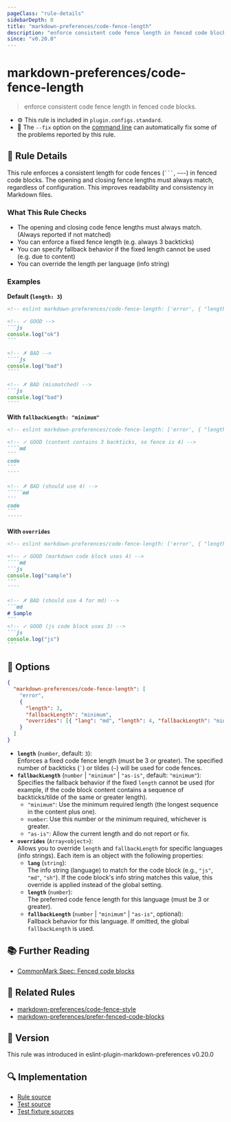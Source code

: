 ```yaml
---
pageClass: "rule-details"
sidebarDepth: 0
title: "markdown-preferences/code-fence-length"
description: "enforce consistent code fence length in fenced code blocks."
since: "v0.20.0"
---
```


# markdown-preferences/code-fence-length

> enforce consistent code fence length in fenced code blocks.

- ⚙️ This rule is included in `plugin.configs.standard`.
- 🔧 The `--fix` option on the [command line](https://eslint.org/docs/user-guide/command-line-interface#fixing-problems) can automatically fix some of the problems reported by this rule.

## 📖 Rule Details

This rule enforces a consistent length for code fences (` ``` `, `~~~`) in fenced code blocks. The opening and closing fence lengths must always match, regardless of configuration. This improves readability and consistency in Markdown files.

### What This Rule Checks

- The opening and closing code fence lengths must always match. (Always reported if not matched)
- You can enforce a fixed fence length (e.g. always 3 backticks)
- You can specify fallback behavior if the fixed length cannot be used (e.g. due to content)
- You can override the length per language (info string)

### Examples

**Default (`length: 3`)**

<!-- prettier-ignore-start -->

<!-- eslint-skip -->

`````md
<!-- eslint markdown-preferences/code-fence-length: ['error', { "length": 3 }] -->

<!-- ✓ GOOD -->
```js
console.log("ok")
```

<!-- ✗ BAD -->
````js
console.log("bad")
````

<!-- ✗ BAD (mismatched) -->
```js
console.log("bad")
````
`````

<!-- prettier-ignore-end -->

**With `fallbackLength: "minimum"`**

<!-- prettier-ignore-start -->

<!-- eslint-skip -->

``````md
<!-- eslint markdown-preferences/code-fence-length: ['error', { "length": 3, "fallbackLength": "minimum" }] -->

<!-- ✓ GOOD (content contains 3 backticks, so fence is 4) -->
````md
```
code
```
````

<!-- ✗ BAD (should use 4) -->
`````md
```
code
```
`````
``````

<!-- prettier-ignore-end -->

**With `overrides`**

<!-- prettier-ignore-start -->

<!-- eslint-skip -->

`````md
<!-- eslint markdown-preferences/code-fence-length: ['error', { "length": 3, "overrides": [{ "lang": "md", "length": 4 }] }] -->

<!-- ✓ GOOD (markdown code block uses 4) -->
````md
```js
console.log("sample")
```
````

<!-- ✗ BAD (should use 4 for md) -->
```md
# Sample
```
<!-- ✓ GOOD (js code block uses 3) -->
```js
console.log("js")
```

`````

<!-- prettier-ignore-end -->

## 🔧 Options

```json
{
  "markdown-preferences/code-fence-length": [
    "error",
    {
      "length": 3,
      "fallbackLength": "minimum",
      "overrides": [{ "lang": "md", "length": 4, "fallbackLength": "minimum" }]
    }
  ]
}
```

- **`length`** (`number`, default: `3`):\
  Enforces a fixed code fence length (must be 3 or greater). The specified number of backticks (`` ` ``) or tildes (`~`) will be used for code fences.
- **`fallbackLength`** (`number` | `"minimum"` | `"as-is"`, default: `"minimum"`):\
  Specifies the fallback behavior if the fixed `length` cannot be used (for example, if the code block content contains a sequence of backticks/tilde of the same or greater length).
  - `"minimum"`: Use the minimum required length (the longest sequence in the content plus one).
  - `number`: Use this number or the minimum required, whichever is greater.
  - `"as-is"`: Allow the current length and do not report or fix.
- **`overrides`** (`Array<object>`):\
  Allows you to override `length` and `fallbackLength` for specific languages (info strings). Each item is an object with the following properties:
  - **`lang`** (`string`):\
    The info string (language) to match for the code block (e.g., `"js"`, `"md"`, `"sh"`). If the code block's info string matches this value, this override is applied instead of the global setting.
  - **`length`** (`number`):\
    The preferred code fence length for this language (must be 3 or greater).
  - **`fallbackLength`** (`number` | `"minimum"` | `"as-is"`, optional):\
    Fallback behavior for this language. If omitted, the global `fallbackLength` is used.

## 📚 Further Reading

- [CommonMark Spec: Fenced code blocks](https://spec.commonmark.org/0.31.2/#fenced-code-blocks)

## 👫 Related Rules

- [markdown-preferences/code-fence-style](./code-fence-style.md)
- [markdown-preferences/prefer-fenced-code-blocks](./prefer-fenced-code-blocks.md)

## 🚀 Version

This rule was introduced in eslint-plugin-markdown-preferences v0.20.0

## 🔍 Implementation

- [Rule source](https://github.com/ota-meshi/eslint-plugin-markdown-preferences/blob/main/src/rules/code-fence-length.ts)
- [Test source](https://github.com/ota-meshi/eslint-plugin-markdown-preferences/blob/main/tests/src/rules/code-fence-length.ts)
- [Test fixture sources](https://github.com/ota-meshi/eslint-plugin-markdown-preferences/tree/main/tests/fixtures/rules/code-fence-length)
